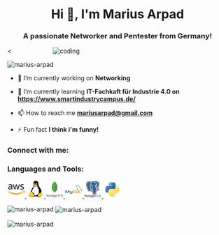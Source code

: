 
<h1 align="center">Hi 👋, I'm Marius Arpad</h1>
<h3 align="center">A passionate Networker and Pentester from Germany!</h3>
<<img align="right" alt="coding" width="400" src="https://media0.giphy.com/media/qgQUggAC3Pfv687qPC/giphy.gif">

<p align="left"> <img src="https://komarev.com/ghpvc/?username=marius-arpad&label=Profile%20views&color=0e75b6&style=flat" alt="marius-arpad" /> </p>

- 🔭 I’m currently working on **Networking**

- 🌱 I’m currently learning **IT-Fachkaft für Industrie 4.0 on https://www.smartindustrycampus.de/**

- 📫 How to reach me **mariusarpad@gmail.com**

- ⚡ Fun fact **I think i'm funny!**

<h3 align="left">Connect with me:</h3>
<p align="left">
</p>

<h3 align="left">Languages and Tools:</h3>
<p align="left"> <a href="https://aws.amazon.com" target="_blank" rel="noreferrer"> <img src="https://raw.githubusercontent.com/devicons/devicon/master/icons/amazonwebservices/amazonwebservices-original-wordmark.svg" alt="aws" width="40" height="40"/> </a> <a href="https://www.linux.org/" target="_blank" rel="noreferrer"> <img src="https://raw.githubusercontent.com/devicons/devicon/master/icons/linux/linux-original.svg" alt="linux" width="40" height="40"/> </a> <a href="https://www.mongodb.com/" target="_blank" rel="noreferrer"> <img src="https://raw.githubusercontent.com/devicons/devicon/master/icons/mongodb/mongodb-original-wordmark.svg" alt="mongodb" width="40" height="40"/> </a> <a href="https://www.mysql.com/" target="_blank" rel="noreferrer"> <img src="https://raw.githubusercontent.com/devicons/devicon/master/icons/mysql/mysql-original-wordmark.svg" alt="mysql" width="40" height="40"/> </a> <a href="https://www.postgresql.org" target="_blank" rel="noreferrer"> <img src="https://raw.githubusercontent.com/devicons/devicon/master/icons/postgresql/postgresql-original-wordmark.svg" alt="postgresql" width="40" height="40"/> </a> <a href="https://www.python.org" target="_blank" rel="noreferrer"> <img src="https://raw.githubusercontent.com/devicons/devicon/master/icons/python/python-original.svg" alt="python" width="40" height="40"/> </a> </p>

<p><img align="left" src="https://github-readme-stats.vercel.app/api/top-langs?username=marius-arpad&show_icons=true&locale=en&layout=compact" alt="marius-arpad" /></p>

<p>&nbsp;<img align="center" src="https://github-readme-stats.vercel.app/api?username=marius-arpad&show_icons=true&locale=en" alt="marius-arpad" /></p>

<p><img align="center" src="https://github-readme-streak-stats.herokuapp.com/?user=marius-arpad&" alt="marius-arpad" /></p>
